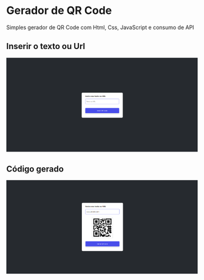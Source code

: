 <h1>Gerador de QR Code</h1>
<p>Simples gerador de QR Code com Html, Css, JavaScript e consumo de API</p>
<h2>Inserir o texto ou Url</h2>
<img src="https://github.com/BernardoMDPrieto/QR_Code_gerador-JavaScript/blob/main/img/default.png?raw=true">
<h2>Código gerado</h2>
<img src="https://github.com/BernardoMDPrieto/QR_Code_gerador-JavaScript/blob/main/img/search.png?raw=true">
